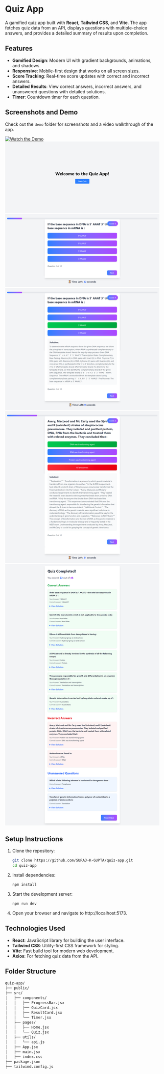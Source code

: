 # Quiz App

A gamified quiz app built with **React**, **Tailwind CSS**, and **Vite**. The app fetches quiz data from an API, displays questions with multiple-choice answers, and provides a detailed summary of results upon completion.

## Features

- **Gamified Design**: Modern UI with gradient backgrounds, animations, and shadows.
- **Responsive**: Mobile-first design that works on all screen sizes.
- **Score Tracking**: Real-time score updates with correct and incorrect answers.
- **Detailed Results**: View correct answers, incorrect answers, and unanswered questions with detailed solutions.
- **Timer**: Countdown timer for each question.

## Screenshots and Demo

Check out the `demo` folder for screenshots and a video walkthrough of the app.

[![Watch the Demo](demo/quiz-app-demo.gif)](https://youtu.be/9spYlsJEyME)
![Quiz App Home](demo/home.png)
![Quiz Question](demo/question.png)
![Quiz Right Answer](demo/right-answer.png)
![Quiz Wrong Answer](demo/wrong-answer.png)
![Quiz Results](demo/results.png)



## Setup Instructions

1. Clone the repository:
   ```bash
   git clone https://github.com/SURAJ-K-GUPTA/quiz-app.git
   cd quiz-app
   ```

2. Install dependencies:
   ```bash
   npm install
   ```

3. Start the development server:
   ```bash
   npm run dev
   ```

4. Open your browser and navigate to http://localhost:5173.

## Technologies Used

- **React**: JavaScript library for building the user interface.
- **Tailwind CSS**: Utility-first CSS framework for styling.
- **Vite**: Fast build tool for modern web development.
- **Axios**: For fetching quiz data from the API.

## Folder Structure
```
quiz-app/
├── public/
├── src/
│   ├── components/
│   │   ├── ProgressBar.jsx
│   │   ├── QuizCard.jsx
│   │   ├── ResultCard.jsx
│   │   └── Timer.jsx
│   ├── pages/
│   │   ├── Home.jsx
│   │   └── Quiz.jsx
│   ├── utils/
│   │   └── api.js
│   ├── App.jsx
│   ├── main.jsx
│   ├── index.css
├── package.json
├── tailwind.config.js
```
